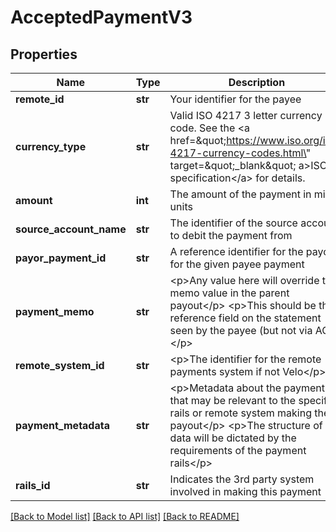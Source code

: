 # AcceptedPaymentV3

## Properties
Name | Type | Description | Notes
------------ | ------------- | ------------- | -------------
**remote_id** | **str** | Your identifier for the payee | 
**currency_type** | **str** | Valid ISO 4217 3 letter currency code. See the &lt;a href&#x3D;\&quot;https://www.iso.org/iso-4217-currency-codes.html\&quot; target&#x3D;\&quot;_blank\&quot; a&gt;ISO specification&lt;/a&gt; for details. | 
**amount** | **int** | The amount of the payment in minor units | 
**source_account_name** | **str** | The identifier of the source account to debit the payment from | 
**payor_payment_id** | **str** | A reference identifier for the payor for the given payee payment | 
**payment_memo** | **str** | &lt;p&gt;Any value here will override the memo value in the parent payout&lt;/p&gt; &lt;p&gt;This should be the reference field on the statement seen by the payee (but not via ACH)&lt;/p&gt;  | [optional] 
**remote_system_id** | **str** | &lt;p&gt;The identifier for the remote payments system if not Velo&lt;/p&gt;  | [optional] 
**payment_metadata** | **str** | &lt;p&gt;Metadata about the payment that may be relevant to the specific rails or remote system making the payout&lt;/p&gt; &lt;p&gt;The structure of the data will be dictated by the requirements of the payment rails&lt;/p&gt;  | [optional] 
**rails_id** | **str** | Indicates the 3rd party system involved in making this payment | 

[[Back to Model list]](../README.md#documentation-for-models) [[Back to API list]](../README.md#documentation-for-api-endpoints) [[Back to README]](../README.md)



